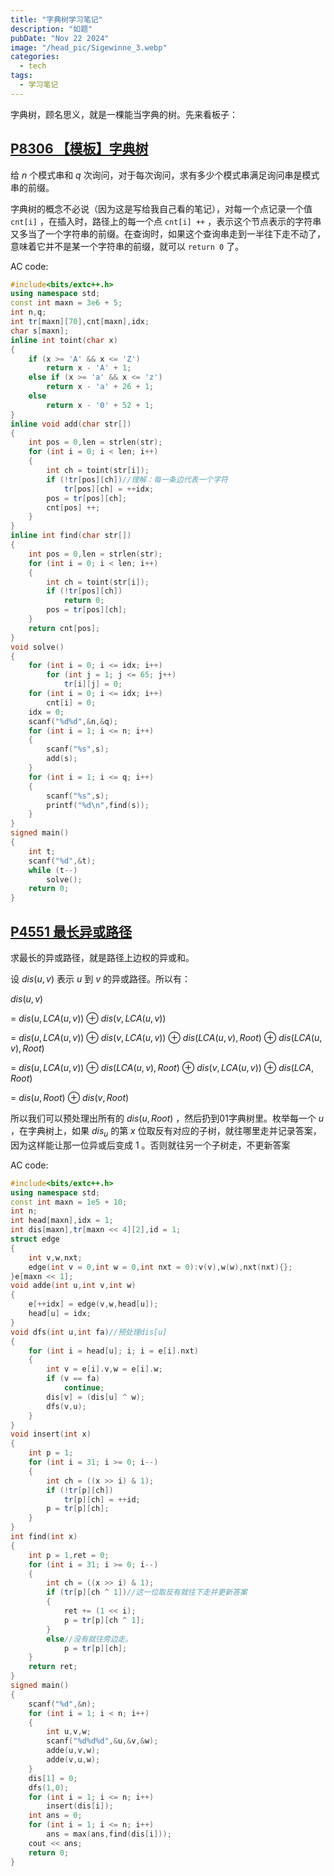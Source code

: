 ```yaml
---
title: "字典树学习笔记"
description: "如题"
pubDate: "Nov 22 2024"
image: "/head_pic/Sigewinne_3.webp"
categories:
  - tech
tags:
  - 学习笔记
---
```


字典树，顾名思义，就是一棵能当字典的树。先来看板子：

## <a href = "https://www.luogu.com.cn/problem/P8306" target = "_blank">P8306 【模板】字典树</a>
给 $n$ 个模式串和 $q$ 次询问，对于每次询问，求有多少个模式串满足询问串是模式串的前缀。

字典树的概念不必说（因为这是写给我自己看的笔记），对每一个点记录一个值 ```cnt[i]``` ，在插入时，路径上的每一个点 ```cnt[i] ++``` ，表示这个节点表示的字符串又多当了一个字符串的前缀。在查询时，如果这个查询串走到一半往下走不动了，意味着它并不是某一个字符串的前缀，就可以 ```return 0``` 了。

AC code:
```cpp
#include<bits/extc++.h>
using namespace std;
const int maxn = 3e6 + 5;
int n,q;
int tr[maxn][70],cnt[maxn],idx;
char s[maxn];
inline int toint(char x)
{
    if (x >= 'A' && x <= 'Z')
        return x - 'A' + 1;
    else if (x >= 'a' && x <= 'z')
        return x - 'a' + 26 + 1;
    else
        return x - '0' + 52 + 1;
}
inline void add(char str[])
{
    int pos = 0,len = strlen(str);
    for (int i = 0; i < len; i++)
    {
        int ch = toint(str[i]);
        if (!tr[pos][ch])//理解：每一条边代表一个字符
            tr[pos][ch] = ++idx;
        pos = tr[pos][ch];
        cnt[pos] ++;
    }
}
inline int find(char str[])
{
    int pos = 0,len = strlen(str);
    for (int i = 0; i < len; i++)
    {
        int ch = toint(str[i]);
        if (!tr[pos][ch])
            return 0;
        pos = tr[pos][ch];
    }
    return cnt[pos];
}
void solve()
{
    for (int i = 0; i <= idx; i++)
        for (int j = 1; j <= 65; j++)   
            tr[i][j] = 0;
    for (int i = 0; i <= idx; i++)
        cnt[i] = 0;
    idx = 0;
    scanf("%d%d",&n,&q);
    for (int i = 1; i <= n; i++)
    {
        scanf("%s",s);
        add(s);
    }
    for (int i = 1; i <= q; i++)
    {
        scanf("%s",s);
        printf("%d\n",find(s));
    }
}
signed main()
{
    int t;
    scanf("%d",&t);
    while (t--)
        solve();
    return 0;
}
```

## <a href = "https://www.luogu.com.cn/problem/P4551" target = "_blank">P4551 最长异或路径</a>
求最长的异或路径，就是路径上边权的异或和。

设 $dis(u,v)$ 表示 $u$ 到 $v$ 的异或路径。所以有：

$dis(u,v)$

$=$ $dis(u,LCA(u,v))$ $\oplus$  $dis(v,LCA(u,v))$ 

$=$ $dis(u,LCA(u,v))$ $\oplus$ $dis(v,LCA(u,v))$ $\oplus$ $dis(LCA(u,v),Root)$ $\oplus$ $dis(LCA(u,v),Root)$ 

$=$ $dis(u,LCA(u,v))$ $\oplus$ $dis(LCA(u,v),Root)$ $\oplus$ $dis(v,LCA(u,v))$  $\oplus$ $dis(LCA,Root)$ 

$=$ $dis(u,Root)$ $\oplus$ $dis(v,Root)$

所以我们可以预处理出所有的 $dis(u,Root)$ ，然后扔到01字典树里。枚举每一个 $u$ ，在字典树上，如果 $dis_u$ 的第 $x$ 位取反有对应的子树，就往哪里走并记录答案，因为这样能让那一位异或后变成 $1$ 。否则就往另一个子树走，不更新答案

AC code:
```cpp
#include<bits/extc++.h>
using namespace std;
const int maxn = 1e5 + 10;
int n;
int head[maxn],idx = 1;
int dis[maxn],tr[maxn << 4][2],id = 1;
struct edge
{
    int v,w,nxt;
    edge(int v = 0,int w = 0,int nxt = 0):v(v),w(w),nxt(nxt){};
}e[maxn << 1];
void adde(int u,int v,int w)
{
    e[++idx] = edge(v,w,head[u]);
    head[u] = idx;
}
void dfs(int u,int fa)//预处理dis[u]
{
    for (int i = head[u]; i; i = e[i].nxt)
    {
        int v = e[i].v,w = e[i].w;
        if (v == fa)
            continue;
        dis[v] = (dis[u] ^ w);
        dfs(v,u);
    }
}
void insert(int x)
{
    int p = 1;
    for (int i = 31; i >= 0; i--)
    {
        int ch = ((x >> i) & 1);
        if (!tr[p][ch])
            tr[p][ch] = ++id;
        p = tr[p][ch];
    }
}
int find(int x)
{
    int p = 1,ret = 0;
    for (int i = 31; i >= 0; i--)
    {
        int ch = ((x >> i) & 1);
        if (tr[p][ch ^ 1])//这一位取反有就往下走并更新答案
        {
            ret += (1 << i);
            p = tr[p][ch ^ 1];
        }
        else//没有就往旁边走。
            p = tr[p][ch];
    }
    return ret;
}
signed main()
{
    scanf("%d",&n);
    for (int i = 1; i < n; i++)
    {
        int u,v,w;
        scanf("%d%d%d",&u,&v,&w);
        adde(u,v,w);
        adde(v,u,w);
    }
    dis[1] = 0;
    dfs(1,0);
    for (int i = 1; i <= n; i++)
        insert(dis[i]);
    int ans = 0;
    for (int i = 1; i <= n; i++)    
        ans = max(ans,find(dis[i]));
    cout << ans;
    return 0;
}
```